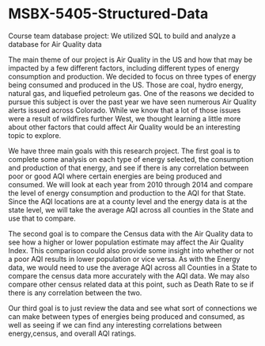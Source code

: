 # MSBX-5405-Structured-Data

Course team database project: We utilized SQL to build and analyze a database for Air Quality data

The main theme of our project is Air Quality in the US and how that may be impacted by a few different factors, including different types of energy consumption and production. We decided to focus on three types of energy being consumed and produced in the US. Those are coal, hydro energy, natural gas, and liquefied petroleum gas. One of the reasons we decided to pursue this subject is over the past year we have seen numerous Air Quality alerts issued across Colorado. While we know that a lot of those issues were a result of wildfires further West, we thought learning a little more about other factors that could affect Air Quality would be an interesting topic to explore.

We have three main goals with this research project. The first goal is to complete some analysis on each type of energy selected, the consumption and production of that energy, and see if there is any correlation between poor or good AQI where certain energies are being produced and consumed. We will look at each year from 2010 through 2014 and compare the level of energy consumption and production to the AQI for that State. Since the AQI locations are at a county level and the energy data is at the state level, we will take the average AQI across all counties in the State and use that to compare.

The second goal is to compare the Census data with the Air Quality data to see how a higher or lower population estimate may affect the Air Quality Index. This comparison could also provide some insight into whether or not a poor AQI results in lower population or vice versa. As with the Energy data, we would need to use the average AQI across all Counties in a State to compare the census data more accurately with the AQI data. We may also compare other census related data at this point, such as Death Rate to se if there is any correlation between the two.

Our third goal is to just review the data and see what sort of connections we can make between types of energies being produced and consumed, as well as seeing if we can find any interesting correlations between energy,census, and overall AQI ratings. 
